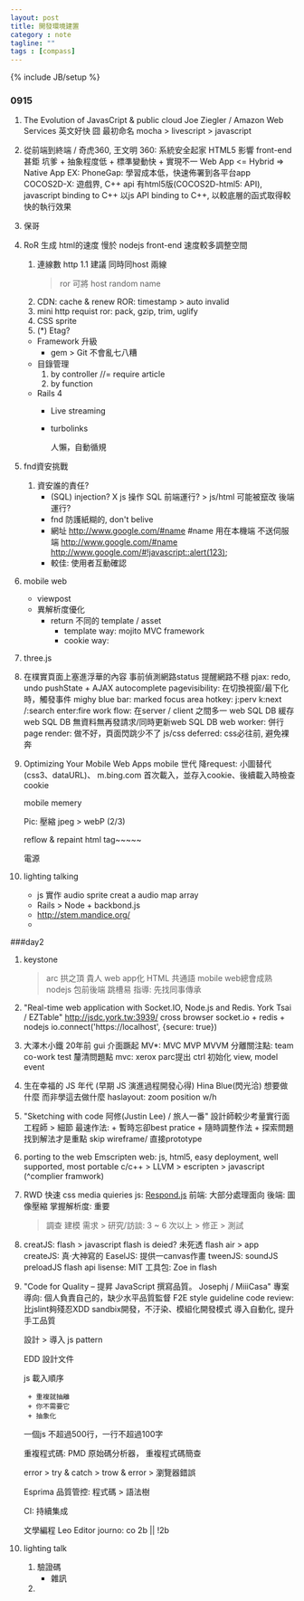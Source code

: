 ```yaml
---
layout: post
title: 開發環境建置
category : note
tagline: ""
tags : [compass]
---
```

{% include JB/setup %}

### 0915
1. The Evolution of JavasCript & public cloud
    Joe Ziegler / Amazon Web Services
    英文好快 囧
    最初命名
    mocha > livescript > javascript

2. 從前端到終端 / 奇虎360, 王文明
    360: 系統安全起家
    HTML5 影響 front-end 甚鉅
        坑爹
            + 抽象程度低
            + 標準變動快
            + 實現不一
    Web App <= Hybrid => Native App
        EX: PhoneGap: 學習成本低，快速佈署到各平台app
    COCOS2D-X: 遊戲界, C++ api
        有html5版(COCOS2D-html5: API), javascript binding to C++
        以js API binding to C++, 以較底層的函式取得較快的執行效果

3. 保哥

4. RoR 生成 html的速度 慢於 nodejs
    front-end 速度較多調整空間
    1. 連線數
        http 1.1 建議 同時同host 兩線
        > ror 可將 host random name
    2. CDN: cache & renew
        ROR: timestamp > auto invalid
    3. mini http requist
        ror: pack, gzip, trim, uglify
    4. CSS sprite
    5. (*) Etag?

    + Framework 升級
        + gem > Git 不會亂七八糟
    + 目錄管理
        1. by controller
            //= require article
        2. by function
    + Rails 4
        + Live streaming
        + turbolinks

            人懶，自動循規


5. fnd資安挑戰
    1. 資安誰的責任?
        + (SQL) injection?
            X js 操作 SQL
                前端運行? > js/html 可能被竄改
                後端運行?
        + fnd 防護紙糊的, don't belive
        + 網址 http://www.google.com/#name
            #name 用在本機端 不送伺服端
            http://www.google.com/#name<script src="asdasd.js"></script>
            http://www.google.com/#!javascript::alert(123);
        + 較佳: 使用者互動確認

6. mobile web
    + viewpost
    + 異解析度優化
        + return 不同的 template / asset
            + template way: mojito MVC framework
            + cookie way:

7. three.js

8. 在樸實頁面上塞進浮華的內容
    事前偵測網路status 提醒網路不穩
    pjax: redo, undo
        pushState + AJAX
    autocomplete
    pagevisibility: 在切換視窗/最下化時，觸發事件
    mighy blue bar: marked focus area
    hotkey: j:perv k:next /:search enter:fire
    work flow: 在server / client 之間多一 web SQL DB 緩存
        web SQL DB 無資料無再發請求/同時更新web SQL DB
    web worker: 併行
    page render: 做不好，頁面閃跳少不了
    js/css deferred: css必往前, 避免裸奔

9. Optimizing Your Mobile Web Apps
    mobile 世代
    降request: 小圖替代(css3、dataURL)、
    m.bing.com 首次載入，並存入cookie、後續載入時檢查cookie

    mobile memery

    Pic:
        壓縮
        jpeg > webP (2/3)

    reflow & repaint
    html tag~~~~~

    電源

10. lighting talking
    + js 實作 audio sprite
        creat a audio map array
    + Rails > Node + backbond.js
    + http://stem.mandice.org/
    +

###day2
1. keystone
    > arc 拱之頂
    貴人
        web app化
        HTML 共通語
            mobile web總會成熟
        nodejs 包前後端
        跳槽易
    指導: 先找同事傳承

2. "Real-time web application with Socket.IO, Node.js and Redis.
York Tsai / EZTable"
    http://jsdc.york.tw:3939/
    cross browser
    socket.io + redis + nodejs
    io.connect('https://localhost', {secure: true})

3. 大澤木小鐵
    20年前 gui 介面蹶起
    MV*: MVC MVP MVVM
        分離關注點:
            team co-work
            test
            釐清問題點
    mvc: xerox parc提出
        ctrl 初始化 view, model
    event

4. 生在幸福的 JS 年代 (早期 JS 演進過程開發心得) Hina Blue(閃光洽)
    想要做什麼 而非學這去做什麼
    haslayout: zoom position w/h

5. "Sketching with code 阿修(Justin Lee) / 旅人一番"
    設計師較少考量實行面
    工程師 > 細節
    最速作法:
        + 暫時忘卻best pratice
        + 隨時調整作法
        + 探索問題找到解法才是重點
    skip wireframe/ 直接prototype

6. porting to the web
    Emscripten
    web: js, html5, easy deployment, well supported, most portable
    c/c++ > LLVM >  escripten > javascript
            (^complier framwork)

7. RWD
    快速
    css media quieries
    js: [Respond.js](https://github.com/scottjehl/Respond#respondjs)
        前端: 大部分處理面向
        後端: 圖像壓縮
    掌握解析度: 重要
    > 調查
     > 建模
      > 需求
       > 研究/訪談: 3 ~ 6 次以上
        > 修正
         > 測試

8. creatJS: flash > javascript
    flash is deied?
    未死透
    flash air > app
    createJS: 真‧大神寫的
        EaselJS: 提供一canvas作畫
        tweenJS:
        soundJS
        preloadJS
    flash api
        lisense: MIT
    工具包: Zoe in flash

9. "Code for Quality – 提昇 JavaScript 撰寫品質。 Josephj / MiiiCasa"
    專案導向: 個人負責自己的，缺少水平品質監督
    F2E style guideline
    code review: 比jslint夠殘忍XDD
    sandbix開發，不汙染、模組化開發模式
    導入自動化, 提升手工品質

    設計 > 導入 js pattern

    EDD 設計文件

    js 載入順序

        + 重複就抽離
        + 你不需要它
        + 抽象化

    一個js 不超過500行，一行不超過100字

    重複程式碼: PMD 原始碼分析器， 重複程式碼簡查

    error > try & catch > trow & error > 瀏覽器錯誤

    Esprima 品質管控:
        程式碼 > 語法樹

    CI: 持續集成

    文學編程
        Leo Editor
            journo:
            co
    2b || !2b

10. lighting talk
    1. 驗證碼
        + 雜訊
    2. 